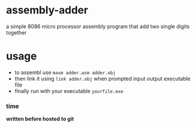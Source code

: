 # assembly-adder
a simple 8086 micro processor assembly program that  add two single digits together
# usage 
- to assembl use ```masm adder.asm adder.obj```
- then link it using ```link adder.obj``` when prompted input output executable file
- finally run with your executable  ```yourfile.exe```

### time 
**written before hosted to git**